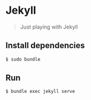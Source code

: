 # Jekyll
> Just playing with Jekyll

##  Install dependencies
```sh
$ sudo bundle
```

## Run
```sh
$ bundle exec jekyll serve
```
